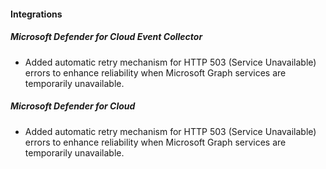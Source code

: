 
#### Integrations

##### Microsoft Defender for Cloud Event Collector

- Added automatic retry mechanism for HTTP 503 (Service Unavailable) errors to enhance reliability when Microsoft Graph services are temporarily unavailable.

##### Microsoft Defender for Cloud

- Added automatic retry mechanism for HTTP 503 (Service Unavailable) errors to enhance reliability when Microsoft Graph services are temporarily unavailable.
